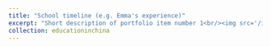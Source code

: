 ```yaml
---
title: "School timeline (e.g. Emma's experience)"
excerpt: "Short description of portfolio item number 1<br/><img src='/images/timeline.png'>"
collection: educationinchina
---
```


